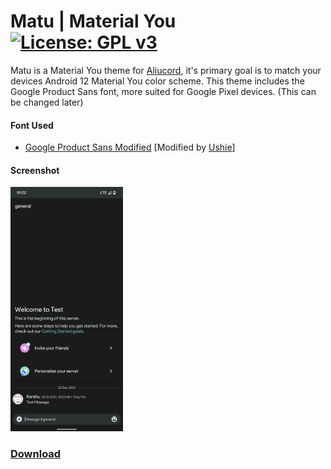 # Matu | Material You  [![License: GPL v3](https://img.shields.io/badge/License-GPLv3-blue.svg?style=flat-square)](https://www.gnu.org/licenses/gpl-3.0)
Matu is a Material You theme for [Aliucord](https://github.com/Aliucord/Aliucord), it's primary goal is to match your devices Android 12 Material You color scheme. 
This theme includes the Google Product Sans font, more suited for Google Pixel devices. (This can be changed later)

#### Font Used
- [Google Product Sans Modified](https://raw.githubusercontent.com/Ushie/main/main/Productsansbutbetter.ttf) [Modified by [Ushie](https://github.com/Ushie)]   

#### Screenshot
<img src="Img1.png" width="180"/>

### [**Download**](https://github.com/MrSpidercat/Matu/releases/download/Release/matu-dark.json)
